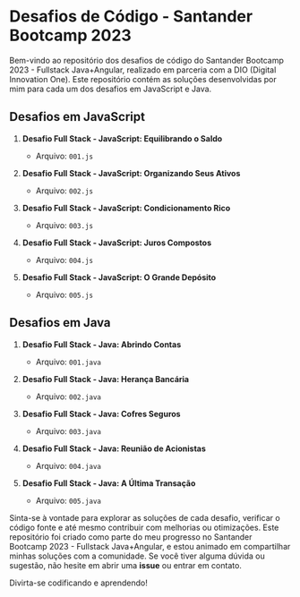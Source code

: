 # Desafios de Código - Santander Bootcamp 2023

Bem-vindo ao repositório dos desafios de código do Santander Bootcamp 2023 - Fullstack Java+Angular, realizado em parceria com a DIO (Digital Innovation One). Este repositório contém as soluções desenvolvidas por mim para cada um dos desafios em JavaScript e Java.

## Desafios em JavaScript

1. **Desafio Full Stack - JavaScript: Equilibrando o Saldo**
   - Arquivo: `001.js`

2. **Desafio Full Stack - JavaScript: Organizando Seus Ativos**
   - Arquivo: `002.js`

3. **Desafio Full Stack - JavaScript: Condicionamento Rico**
   - Arquivo: `003.js`

4. **Desafio Full Stack - JavaScript: Juros Compostos**
   - Arquivo: `004.js`

5. **Desafio Full Stack - JavaScript: O Grande Depósito**
   - Arquivo: `005.js`

## Desafios em Java

1. **Desafio Full Stack - Java: Abrindo Contas**
   - Arquivo: `001.java`

2. **Desafio Full Stack - Java: Herança Bancária**
   - Arquivo: `002.java`

3. **Desafio Full Stack - Java: Cofres Seguros**
   - Arquivo: `003.java`

4. **Desafio Full Stack - Java: Reunião de Acionistas**
   - Arquivo: `004.java`

5. **Desafio Full Stack - Java: A Última Transação**
   - Arquivo: `005.java`

Sinta-se à vontade para explorar as soluções de cada desafio, verificar o código fonte e até mesmo contribuir com melhorias ou otimizações. Este repositório foi criado como parte do meu progresso no Santander Bootcamp 2023 - Fullstack Java+Angular, e estou animado em compartilhar minhas soluções com a comunidade. Se você tiver alguma dúvida ou sugestão, não hesite em abrir uma **issue** ou entrar em contato.

Divirta-se codificando e aprendendo!
